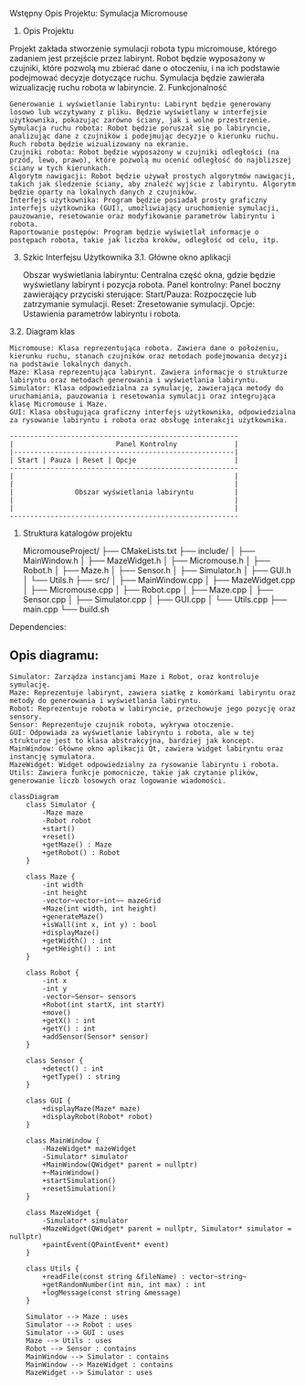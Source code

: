 Wstępny Opis Projektu: Symulacja Micromouse
1. Opis Projektu

Projekt zakłada stworzenie symulacji robota typu micromouse, którego zadaniem jest przejście przez labirynt. Robot będzie wyposażony w czujniki, które pozwolą mu zbierać dane o otoczeniu, i na ich podstawie podejmować decyzje dotyczące ruchu. Symulacja będzie zawierała wizualizację ruchu robota w labiryncie.
2. Funkcjonalność

    Generowanie i wyświetlanie labiryntu: Labirynt będzie generowany losowo lub wczytywany z pliku. Będzie wyświetlany w interfejsie użytkownika, pokazując zarówno ściany, jak i wolne przestrzenie.
    Symulacja ruchu robota: Robot będzie poruszał się po labiryncie, analizując dane z czujników i podejmując decyzje o kierunku ruchu. Ruch robota będzie wizualizowany na ekranie.
    Czujniki robota: Robot będzie wyposażony w czujniki odległości (na przód, lewo, prawo), które pozwolą mu ocenić odległość do najbliższej ściany w tych kierunkach.
    Algorytm nawigacji: Robot będzie używał prostych algorytmów nawigacji, takich jak śledzenie ściany, aby znaleźć wyjście z labiryntu. Algorytm będzie oparty na lokalnych danych z czujników.
    Interfejs użytkownika: Program będzie posiadał prosty graficzny interfejs użytkownika (GUI), umożliwiający uruchomienie symulacji, pauzowanie, resetowanie oraz modyfikowanie parametrów labiryntu i robota.
    Raportowanie postępów: Program będzie wyświetlał informacje o postępach robota, takie jak liczba kroków, odległość od celu, itp.

3. Szkic Interfejsu Użytkownika
3.1. Główne okno aplikacji

    Obszar wyświetlania labiryntu: Centralna część okna, gdzie będzie wyświetlany labirynt i pozycja robota.
    Panel kontrolny: Panel boczny zawierający przyciski sterujące:
        Start/Pauza: Rozpoczęcie lub zatrzymanie symulacji.
        Reset: Zresetowanie symulacji.
        Opcje: Ustawienia parametrów labiryntu i robota.

3.2. Diagram klas

    Micromouse: Klasa reprezentująca robota. Zawiera dane o położeniu, kierunku ruchu, stanach czujników oraz metodach podejmowania decyzji na podstawie lokalnych danych.
    Maze: Klasa reprezentująca labirynt. Zawiera informacje o strukturze labiryntu oraz metodach generowania i wyświetlania labiryntu.
    Simulator: Klasa odpowiedzialna za symulację, zawierająca metody do uruchamiania, pauzowania i resetowania symulacji oraz integrująca klasę Micromouse i Maze.
    GUI: Klasa obsługująca graficzny interfejs użytkownika, odpowiedzialna za rysowanie labiryntu i robota oraz obsługę interakcji użytkownika.

    --------------------------------------------------------
    |                         Panel Kontrolny              |
    |------------------------------------------------------|
    | Start | Pauza | Reset | Opcje                        |
    --------------------------------------------------------
    |                                                      |
    |                                                      |
    |               Obszar wyświetlania labiryntu          |
    |                                                      |
    |                                                      |
    --------------------------------------------------------

1. Struktura katalogów projektu

    MicromouseProject/
    ├── CMakeLists.txt
    ├── include/
    │   ├── MainWindow.h
    │   ├── MazeWidget.h
    │   ├── Micromouse.h
    │   ├── Robot.h
    │   ├── Maze.h
    │   ├── Sensor.h
    │   ├── Simulator.h
    │   ├── GUI.h
    │   └── Utils.h
    ├── src/
    │   ├── MainWindow.cpp
    │   ├── MazeWidget.cpp
    │   ├── Micromouse.cpp
    │   ├── Robot.cpp
    │   ├── Maze.cpp
    │   ├── Sensor.cpp
    │   ├── Simulator.cpp
    │   ├── GUI.cpp
    │   └── Utils.cpp
    ├── main.cpp
    └── build.sh


Dependencies:


<!-- Plan implementacji z dziedziczeniem, polimorfizmem i szablonami
Zaimplementuj bazową klasę Robot oraz klasę pochodną Micromouse:
    Robot jako klasa abstrakcyjna.
    Micromouse jako klasa dziedzicząca po Robot.
Zaimplementuj klasę Maze: Zaimplementuj generowanie i wyświetlanie labiryntu.
Zaimplementuj klasę Simulator z użyciem polimorfizmu: Użyj polimorfizmu, aby klasa Simulator mogła współpracować z dowolnym typem robota dziedziczącym po klasie Robot.
Zaimplementuj klasę Sensor jako szablon:
    Utwórz szablon klasy Sensor.
    Zaimplementuj metody szablonu.
Zaimplementuj interfejs użytkownika: Użyj Qt do stworzenia GUI.
Testuj i debuguj: Utwórz testy jednostkowe i integracyjne w folderze tests.
Dokumentacja: Udokumentuj kod przy użyciu doxygen. -->

## Opis diagramu:

    Simulator: Zarządza instancjami Maze i Robot, oraz kontroluje symulację.
    Maze: Reprezentuje labirynt, zawiera siatkę z komórkami labiryntu oraz metody do generowania i wyświetlania labiryntu.
    Robot: Reprezentuje robota w labiryncie, przechowuje jego pozycję oraz sensory.
    Sensor: Reprezentuje czujnik robota, wykrywa otoczenie.
    GUI: Odpowiada za wyświetlanie labiryntu i robota, ale w tej strukturze jest to klasa abstrakcyjna, bardziej jak koncept.
    MainWindow: Główne okno aplikacji Qt, zawiera widget labiryntu oraz instancję symulatora.
    MazeWidget: Widget odpowiedzialny za rysowanie labiryntu i robota.
    Utils: Zawiera funkcje pomocnicze, takie jak czytanie plików, generowanie liczb losowych oraz logowanie wiadomości.

```mermaid
classDiagram
    class Simulator {
        -Maze maze
        -Robot robot
        +start()
        +reset()
        +getMaze() : Maze
        +getRobot() : Robot
    }

    class Maze {
        -int width
        -int height
        -vector~vector~int~~ mazeGrid
        +Maze(int width, int height)
        +generateMaze()
        +isWall(int x, int y) : bool
        +displayMaze()
        +getWidth() : int
        +getHeight() : int
    }

    class Robot {
        -int x
        -int y
        -vector~Sensor~ sensors
        +Robot(int startX, int startY)
        +move()
        +getX() : int
        +getY() : int
        +addSensor(Sensor* sensor)
    }

    class Sensor {
        +detect() : int
        +getType() : string
    }

    class GUI {
        +displayMaze(Maze* maze)
        +displayRobot(Robot* robot)
    }

    class MainWindow {
        -MazeWidget* mazeWidget
        -Simulator* simulator
        +MainWindow(QWidget* parent = nullptr)
        +~MainWindow()
        +startSimulation()
        +resetSimulation()
    }

    class MazeWidget {
        -Simulator* simulator
        +MazeWidget(QWidget* parent = nullptr, Simulator* simulator = nullptr)
        +paintEvent(QPaintEvent* event)
    }

    class Utils {
        +readFile(const string &fileName) : vector~string~
        +getRandomNumber(int min, int max) : int
        +logMessage(const string &message)
    }

    Simulator --> Maze : uses
    Simulator --> Robot : uses
    Simulator --> GUI : uses
    Maze --> Utils : uses
    Robot --> Sensor : contains
    MainWindow --> Simulator : contains
    MainWindow --> MazeWidget : contains
    MazeWidget --> Simulator : uses

